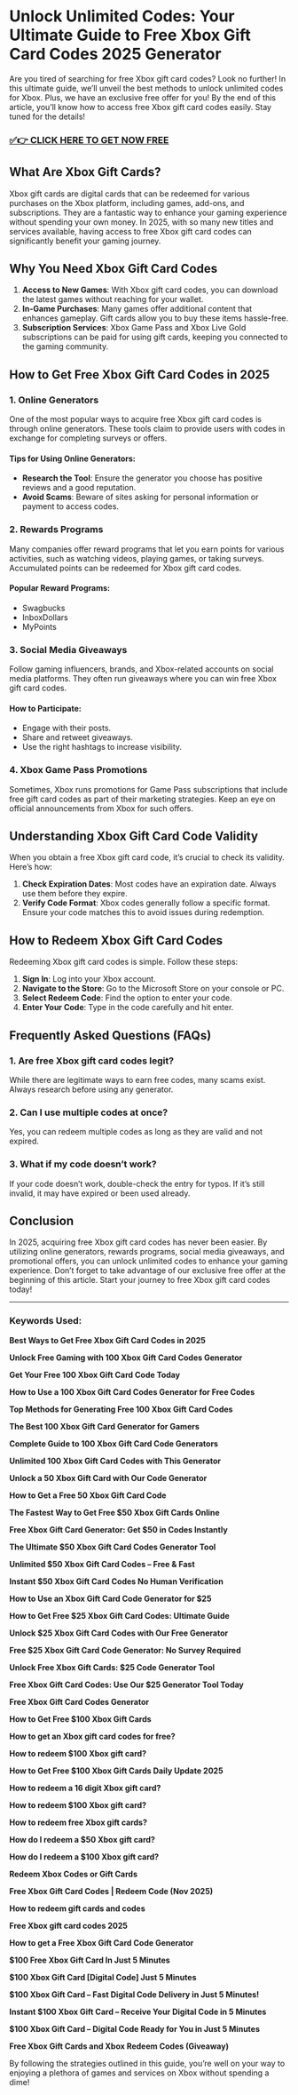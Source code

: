 # Unlock Unlimited Codes: Your Ultimate Guide to Free Xbox Gift Card Codes 2025 Generator

Are you tired of searching for free Xbox gift card codes? Look no further! In this ultimate guide, we’ll unveil the best methods to unlock unlimited codes for Xbox. Plus, we have an exclusive free offer for you! By the end of this article, you’ll know how to access free Xbox gift card codes easily. Stay tuned for the details!

### [✅👉 CLICK HERE TO GET NOW FREE](https://freerewards.xyz/xbox/go/)

## What Are Xbox Gift Cards?

Xbox gift cards are digital cards that can be redeemed for various purchases on the Xbox platform, including games, add-ons, and subscriptions. They are a fantastic way to enhance your gaming experience without spending your own money. In 2025, with so many new titles and services available, having access to free Xbox gift card codes can significantly benefit your gaming journey.

## Why You Need Xbox Gift Card Codes

1. **Access to New Games**: With Xbox gift card codes, you can download the latest games without reaching for your wallet.
2. **In-Game Purchases**: Many games offer additional content that enhances gameplay. Gift cards allow you to buy these items hassle-free.
3. **Subscription Services**: Xbox Game Pass and Xbox Live Gold subscriptions can be paid for using gift cards, keeping you connected to the gaming community.

## How to Get Free Xbox Gift Card Codes in 2025

### 1. Online Generators

One of the most popular ways to acquire free Xbox gift card codes is through online generators. These tools claim to provide users with codes in exchange for completing surveys or offers. 

#### Tips for Using Online Generators:
- **Research the Tool**: Ensure the generator you choose has positive reviews and a good reputation.
- **Avoid Scams**: Beware of sites asking for personal information or payment to access codes.

### 2. Rewards Programs

Many companies offer reward programs that let you earn points for various activities, such as watching videos, playing games, or taking surveys. Accumulated points can be redeemed for Xbox gift card codes.

#### Popular Reward Programs:
- Swagbucks
- InboxDollars
- MyPoints

### 3. Social Media Giveaways

Follow gaming influencers, brands, and Xbox-related accounts on social media platforms. They often run giveaways where you can win free Xbox gift card codes.

#### How to Participate:
- Engage with their posts.
- Share and retweet giveaways.
- Use the right hashtags to increase visibility.

### 4. Xbox Game Pass Promotions

Sometimes, Xbox runs promotions for Game Pass subscriptions that include free gift card codes as part of their marketing strategies. Keep an eye on official announcements from Xbox for such offers.

## Understanding Xbox Gift Card Code Validity

When you obtain a free Xbox gift card code, it’s crucial to check its validity. Here’s how:

1. **Check Expiration Dates**: Most codes have an expiration date. Always use them before they expire.
2. **Verify Code Format**: Xbox codes generally follow a specific format. Ensure your code matches this to avoid issues during redemption.

## How to Redeem Xbox Gift Card Codes

Redeeming Xbox gift card codes is simple. Follow these steps:

1. **Sign In**: Log into your Xbox account.
2. **Navigate to the Store**: Go to the Microsoft Store on your console or PC.
3. **Select Redeem Code**: Find the option to enter your code.
4. **Enter Your Code**: Type in the code carefully and hit enter.

## Frequently Asked Questions (FAQs)

### 1. Are free Xbox gift card codes legit?

While there are legitimate ways to earn free codes, many scams exist. Always research before using any generator.

### 2. Can I use multiple codes at once?

Yes, you can redeem multiple codes as long as they are valid and not expired.

### 3. What if my code doesn’t work?

If your code doesn’t work, double-check the entry for typos. If it’s still invalid, it may have expired or been used already.

## Conclusion

In 2025, acquiring free Xbox gift card codes has never been easier. By utilizing online generators, rewards programs, social media giveaways, and promotional offers, you can unlock unlimited codes to enhance your gaming experience. Don’t forget to take advantage of our exclusive free offer at the beginning of this article. Start your journey to free Xbox gift card codes today!

---

### Keywords Used:

**Best Ways to Get Free Xbox Gift Card Codes in 2025**

**Unlock Free Gaming with 100 Xbox Gift Card Codes Generator**

**Get Your Free 100 Xbox Gift Card Code Today**

**How to Use a 100 Xbox Gift Card Codes Generator for Free Codes**

**Top Methods for Generating Free 100 Xbox Gift Card Codes**

**The Best 100 Xbox Gift Card Generator for Gamers**

**Complete Guide to 100 Xbox Gift Card Code Generators**

**Unlimited 100 Xbox Gift Card Codes with This Generator**

**Unlock a 50 Xbox Gift Card with Our Code Generator**

**How to Get a Free 50 Xbox Gift Card Code**

**The Fastest Way to Get Free $50 Xbox Gift Cards Online**

**Free Xbox Gift Card Generator: Get $50 in Codes Instantly**

**The Ultimate $50 Xbox Gift Card Codes Generator Tool**

**Unlimited $50 Xbox Gift Card Codes – Free & Fast**

**Instant $50 Xbox Gift Card Codes No Human Verification**

**How to Use an Xbox Gift Card Code Generator for $25**

**How to Get Free $25 Xbox Gift Card Codes: Ultimate Guide**

**Unlock $25 Xbox Gift Card Codes with Our Free Generator**

**Free $25 Xbox Gift Card Code Generator: No Survey Required**

**Unlock Free Xbox Gift Cards: $25 Code Generator Tool**

**Free Xbox Gift Card Codes: Use Our $25 Generator Tool Today**

**Free Xbox Gift Card Codes Generator**

**How to Get Free $100 Xbox Gift Cards**

**How to get an Xbox gift card codes for free?**

**How to redeem $100 Xbox gift card?**

**How to Get Free $100 Xbox Gift Cards Daily Update 2025**

**How to redeem a 16 digit Xbox gift card?**

**How to redeem $100 Xbox gift card?**

**How to redeem free Xbox gift cards?**

**How do I redeem a $50 Xbox gift card?**

**How do I redeem a $100 Xbox gift card?**

**Redeem Xbox Codes or Gift Cards**

**Free Xbox Gift Card Codes | Redeem Code (Nov 2025)**

**How to redeem gift cards and codes**

**Free Xbox gift card codes 2025**

**How to get a Free Xbox Gift Card Code Generator**

**$100 Free Xbox Gift Card In Just 5 Minutes**

**$100 Xbox Gift Card [Digital Code] Just 5 Minutes**

**$100 Xbox Gift Card – Fast Digital Code Delivery in Just 5 Minutes!**

**Instant $100 Xbox Gift Card – Receive Your Digital Code in 5 Minutes**

**$100 Xbox Gift Card – Digital Code Ready for You in Just 5 Minutes**

**Free Xbox Gift Cards and Xbox Redeem Codes (Giveaway)**

By following the strategies outlined in this guide, you’re well on your way to enjoying a plethora of games and services on Xbox without spending a dime!

